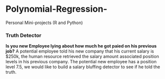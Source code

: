 # Polynomial-Regression-
Personal Mini-projects (R and Python)

### Truth Detector
**Is you new Employee lying about how much he got paied on his previous job?**
A potential employee told his new company that his current salary is $250k, the human resource retrieved the salary amount 
associated position levels in his previous company. The potential new employee has a position level 7.5, we would like to
build a salary bluffing detector to see if he told the truth.
